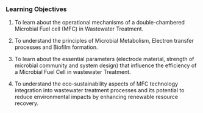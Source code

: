 ### Learning Objectives

1. To learn about the operational mechanisms of a double-chambered Microbial Fuel cell (MFC) in Wastewater Treatment.

2. To understand the principles of Microbial Metabolism, Electron transfer processes and Biofilm formation.

3. To learn about the essential parameters (electrode material, strength of microbial community and system design) that influence the efficiency of a Microbial Fuel Cell in wastewater Treatment.

4. To understand the eco-sustainability aspects of MFC technology integration into wastewater treatment processes and its potential to reduce environmental impacts by enhancing renewable resource recovery.
